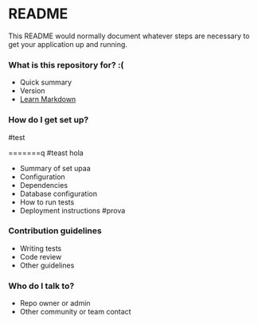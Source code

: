 # README # 

This README would normally document whatever steps are necessary to get your application up and running.

### What is this repository for? :( ###

* Quick summary  
* Version
* [Learn Markdown](https://bitbucket.org/tutorials/markdowndemo)

### How do I get set up? ###

#test

=======q
#teast hola

* Summary of set upaa
* Configuration
* Dependencies
* Database configuration
* How to run tests
* Deployment instructions
#prova
### Contribution guidelines ###

* Writing tests
* Code review
* Other guidelines

### Who do I talk to? ###

* Repo owner or admin
* Other community or team contact
